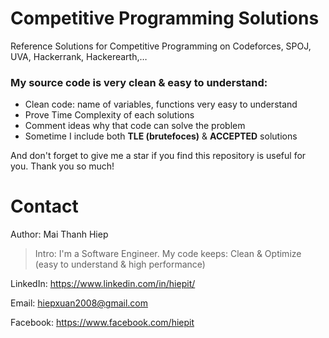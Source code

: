 # Competitive Programming Solutions
Reference Solutions for Competitive Programming on Codeforces, SPOJ, UVA, Hackerrank, Hackerearth,…

### My source code is very clean & easy to understand:
- Clean code: name of variables, functions very easy to understand
- Prove Time Complexity of each solutions
- Comment ideas why that code can solve the problem
- Sometime I include both **TLE (brutefoces)** & **ACCEPTED** solutions

And don't forget to give me a star if you find this repository is useful for you. Thank you so much!

# Contact
Author: Mai Thanh Hiep

>Intro: I'm a Software Engineer. My code keeps: Clean & Optimize (easy to understand & high performance)

LinkedIn: https://www.linkedin.com/in/hiepit/

Email: hiepxuan2008@gmail.com

Facebook: https://www.facebook.com/hiepit
